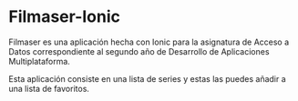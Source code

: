 # Filmaser-Ionic

Filmaser es una aplicación hecha con Ionic para la asignatura de Acceso a Datos correspondiente al segundo año de Desarrollo de Aplicaciones Multiplataforma.

Esta aplicación consiste en una lista de series y estas las puedes añadir a una lista de favoritos.

